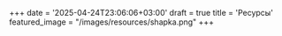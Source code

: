 +++
date = '2025-04-24T23:06:06+03:00'
draft = true
title = 'Ресурсы'
featured_image = "/images/resources/shapka.png"
+++
